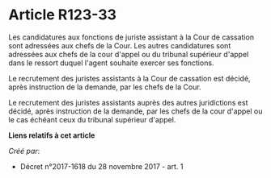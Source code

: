 # Article R123-33

Les candidatures aux fonctions de juriste assistant à la Cour de cassation sont adressées aux chefs de la Cour. Les autres
candidatures sont adressées aux chefs de la cour d'appel ou du tribunal supérieur d'appel dans le ressort duquel l'agent
souhaite exercer ses fonctions.

Le recrutement des juristes assistants à la Cour de cassation est décidé, après instruction de la demande, par les chefs de
la Cour.

Le recrutement des juristes assistants auprès des autres juridictions est décidé, après instruction de la demande, par les
chefs de la cour d'appel ou le cas échéant ceux du tribunal supérieur d'appel.

**Liens relatifs à cet article**

_Créé par_:

  - Décret n°2017-1618 du 28 novembre 2017 - art. 1
